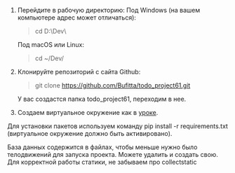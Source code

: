 1.  Перейдите в рабочую директорию:
Под Windows (на вашем компьютере адрес может отличаться):
    >cd D:\Dev\

    Под macOS или Linux:
    >cd ~/Dev/

2.  Клонируйте репозиторий с сайта Github:
    >git clone https://github.com/Bufitta/todo_project61.git

    У вас создастся папка todo_project61, переходим в нее.


3.  Создаем виртуальное окружение как в [уроке](https://practicum.yandex.ru/learn/backend-developer/courses/1b78b2c9-df6f-4349-a831-7ef978dd092f/sprints/24404/topics/d0d00761-9dd8-42b1-b5a0-e3bd52f05c51/lessons/775bd6f8-30c7-4ce3-9908-ec54d0098f83/).

Для установки пакетов используем команду pip install -r requirements.txt (виртуальное окружение должно быть активировано).

База данных содержится в файлах, чтобы меньше нужно было телодвижений для запуска проекта. Можете удалить и создать свою.
Для корректной работы статики, не забываем про collectstatic